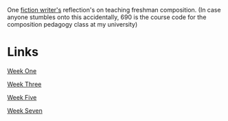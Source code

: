 One [fiction writer's](https://aaronmmcohen.github.io/690blog/bio) reflection's on teaching freshman composition. (In case anyone stumbles onto this accidentally, 690 is the course code for the composition pedagogy class at my university)

Links
===== 

[Week One](https://aaronmmcohen.github.io/690blog/week_one)

[Week Three](https://aaronmmcohen.github.io/690blog/week_three)

[Week Five](https://aaronmmcohen.github.io/690blog/week_five)

[Week Seven](https://aaronmmcohen.github.io/690blog/week_seven)
